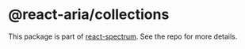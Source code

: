 # @react-aria/collections

This package is part of [react-spectrum](https://github.com/adobe/react-spectrum). See the repo for more details.
